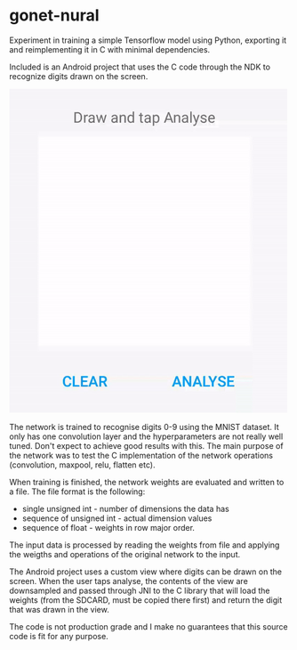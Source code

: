 # gonet-nural
Experiment in training a simple Tensorflow model using Python, exporting it and reimplementing it in C with minimal dependencies.

Included is an Android project that uses the C code through the NDK to recognize digits drawn on the screen.

![android-sample-gif](https://github.com/goncalopalaio/gonet-nural/blob/master/imgs/android-sample-demo.gif?raw=true)

The network is trained to recognise digits 0-9 using the MNIST dataset.
It only has one convolution layer and the hyperparameters are not really well tuned. Don't expect to achieve good results with this.
The main purpose of the network was to test the C implementation of the network operations (convolution, maxpool, relu, flatten etc).

When training is finished, the network weights are evaluated and written to a file.
The file format is the following:

- single unsigned int - number of dimensions the data has
- sequence of unsigned int - actual dimension values
- sequence of float - weights in row major order.

The input data is processed by reading the weights from file and applying the weigths and operations of the original network to the input.

The Android project uses a custom view where digits can be drawn on the screen. When the user taps analyse, the contents of the view are downsampled and passed through JNI to the C library that will load the weights (from the SDCARD, must be copied there first) and return the digit that was drawn in the view.

The code is not production grade and I make no guarantees that this source code is fit for any purpose.

